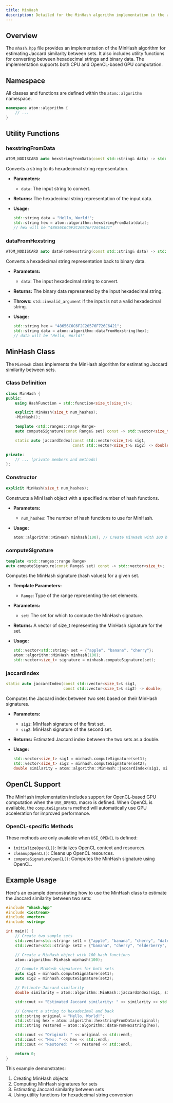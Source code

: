 ```yaml
---
title: MinHash
description: Detailed for the MinHash algorithm implementation in the atom::algorithm namespace, including utility functions for hexadecimal conversion, class methods for computing signatures, and estimating Jaccard similarity.
---
```


## Overview

The `mhash.hpp` file provides an implementation of the MinHash algorithm for estimating Jaccard similarity between sets. It also includes utility functions for converting between hexadecimal strings and binary data. The implementation supports both CPU and OpenCL-based GPU computation.

## Namespace

All classes and functions are defined within the `atom::algorithm` namespace.

```cpp
namespace atom::algorithm {
    // ...
}
```

## Utility Functions

### hexstringFromData

```cpp
ATOM_NODISCARD auto hexstringFromData(const std::string& data) -> std::string;
```

Converts a string to its hexadecimal string representation.

- **Parameters:**
  - `data`: The input string to convert.
- **Returns:** The hexadecimal string representation of the input data.
- **Usage:**

  ```cpp
  std::string data = "Hello, World!";
  std::string hex = atom::algorithm::hexstringFromData(data);
  // hex will be "48656C6C6F2C20576F726C6421"
  ```

### dataFromHexstring

```cpp
ATOM_NODISCARD auto dataFromHexstring(const std::string& data) -> std::string;
```

Converts a hexadecimal string representation back to binary data.

- **Parameters:**
  - `data`: The input hexadecimal string to convert.
- **Returns:** The binary data represented by the input hexadecimal string.
- **Throws:** `std::invalid_argument` if the input is not a valid hexadecimal string.
- **Usage:**

  ```cpp
  std::string hex = "48656C6C6F2C20576F726C6421";
  std::string data = atom::algorithm::dataFromHexstring(hex);
  // data will be "Hello, World!"
  ```

## MinHash Class

The `MinHash` class implements the MinHash algorithm for estimating Jaccard similarity between sets.

### Class Definition

```cpp
class MinHash {
public:
    using HashFunction = std::function<size_t(size_t)>;

    explicit MinHash(size_t num_hashes);
    ~MinHash();

    template <std::ranges::range Range>
    auto computeSignature(const Range& set) const -> std::vector<size_t>;

    static auto jaccardIndex(const std::vector<size_t>& sig1,
                             const std::vector<size_t>& sig2) -> double;

private:
    // ... (private members and methods)
};
```

### Constructor

```cpp
explicit MinHash(size_t num_hashes);
```

Constructs a MinHash object with a specified number of hash functions.

- **Parameters:**
  - `num_hashes`: The number of hash functions to use for MinHash.
- **Usage:**

  ```cpp
  atom::algorithm::MinHash minhash(100); // Create MinHash with 100 hash functions
  ```

### computeSignature

```cpp
template <std::ranges::range Range>
auto computeSignature(const Range& set) const -> std::vector<size_t>;
```

Computes the MinHash signature (hash values) for a given set.

- **Template Parameters:**
  - `Range`: Type of the range representing the set elements.
- **Parameters:**
  - `set`: The set for which to compute the MinHash signature.
- **Returns:** A vector of size_t representing the MinHash signature for the set.
- **Usage:**

  ```cpp
  std::vector<std::string> set = {"apple", "banana", "cherry"};
  atom::algorithm::MinHash minhash(100);
  std::vector<size_t> signature = minhash.computeSignature(set);
  ```

### jaccardIndex

```cpp
static auto jaccardIndex(const std::vector<size_t>& sig1,
                         const std::vector<size_t>& sig2) -> double;
```

Computes the Jaccard index between two sets based on their MinHash signatures.

- **Parameters:**
  - `sig1`: MinHash signature of the first set.
  - `sig2`: MinHash signature of the second set.
- **Returns:** Estimated Jaccard index between the two sets as a double.
- **Usage:**

  ```cpp
  std::vector<size_t> sig1 = minhash.computeSignature(set1);
  std::vector<size_t> sig2 = minhash.computeSignature(set2);
  double similarity = atom::algorithm::MinHash::jaccardIndex(sig1, sig2);
  ```

## OpenCL Support

The MinHash implementation includes support for OpenCL-based GPU computation when the `USE_OPENCL` macro is defined. When OpenCL is available, the `computeSignature` method will automatically use GPU acceleration for improved performance.

### OpenCL-specific Methods

These methods are only available when `USE_OPENCL` is defined:

- `initializeOpenCL()`: Initializes OpenCL context and resources.
- `cleanupOpenCL()`: Cleans up OpenCL resources.
- `computeSignatureOpenCL()`: Computes the MinHash signature using OpenCL.

## Example Usage

Here's an example demonstrating how to use the MinHash class to estimate the Jaccard similarity between two sets:

```cpp
#include "mhash.hpp"
#include <iostream>
#include <vector>
#include <string>

int main() {
    // Create two sample sets
    std::vector<std::string> set1 = {"apple", "banana", "cherry", "date"};
    std::vector<std::string> set2 = {"banana", "cherry", "elderberry", "fig"};

    // Create a MinHash object with 100 hash functions
    atom::algorithm::MinHash minhash(100);

    // Compute MinHash signatures for both sets
    auto sig1 = minhash.computeSignature(set1);
    auto sig2 = minhash.computeSignature(set2);

    // Estimate Jaccard similarity
    double similarity = atom::algorithm::MinHash::jaccardIndex(sig1, sig2);

    std::cout << "Estimated Jaccard similarity: " << similarity << std::endl;

    // Convert a string to hexadecimal and back
    std::string original = "Hello, World!";
    std::string hex = atom::algorithm::hexstringFromData(original);
    std::string restored = atom::algorithm::dataFromHexstring(hex);

    std::cout << "Original: " << original << std::endl;
    std::cout << "Hex: " << hex << std::endl;
    std::cout << "Restored: " << restored << std::endl;

    return 0;
}
```

This example demonstrates:

1. Creating MinHash objects
2. Computing MinHash signatures for sets
3. Estimating Jaccard similarity between sets
4. Using utility functions for hexadecimal string conversion
